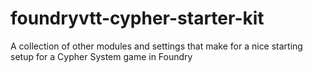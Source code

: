 # foundryvtt-cypher-starter-kit
A collection of other modules and settings that make for a nice starting setup for a Cypher System game in Foundry
